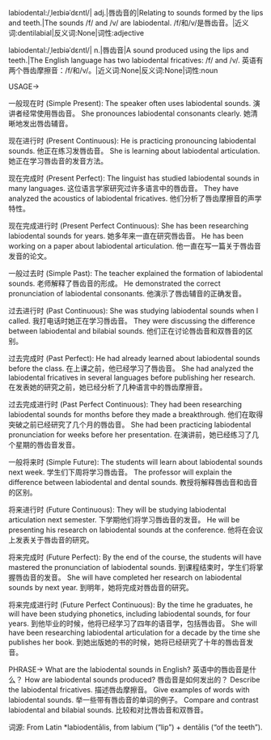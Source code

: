 labiodental:/ˌleɪbiəˈdɛntl/| adj.|唇齿音的|Relating to sounds formed by the lips and teeth.|The sounds /f/ and /v/ are labiodental. /f/和/v/是唇齿音。|近义词:dentilabial|反义词:None|词性:adjective

labiodental:/ˌleɪbiəˈdɛntl/| n.|唇齿音|A sound produced using the lips and teeth.|The English language has two labiodental fricatives: /f/ and /v/. 英语有两个唇齿摩擦音：/f/和/v/。|近义词:None|反义词:None|词性:noun


USAGE->

一般现在时 (Simple Present):
The speaker often uses labiodental sounds. 演讲者经常使用唇齿音。
She pronounces labiodental consonants clearly. 她清晰地发出唇齿辅音。

现在进行时 (Present Continuous):
He is practicing pronouncing labiodental sounds. 他正在练习发唇齿音。
She is learning about labiodental articulation. 她正在学习唇齿音的发音方法。

现在完成时 (Present Perfect):
The linguist has studied labiodental sounds in many languages. 这位语言学家研究过许多语言中的唇齿音。
They have analyzed the acoustics of labiodental fricatives. 他们分析了唇齿摩擦音的声学特性。

现在完成进行时 (Present Perfect Continuous):
She has been researching labiodental sounds for years. 她多年来一直在研究唇齿音。
He has been working on a paper about labiodental articulation. 他一直在写一篇关于唇齿音发音的论文。

一般过去时 (Simple Past):
The teacher explained the formation of labiodental sounds. 老师解释了唇齿音的形成。
He demonstrated the correct pronunciation of labiodental consonants. 他演示了唇齿辅音的正确发音。


过去进行时 (Past Continuous):
She was studying labiodental sounds when I called. 我打电话时她正在学习唇齿音。
They were discussing the difference between labiodental and bilabial sounds. 他们正在讨论唇齿音和双唇音的区别。

过去完成时 (Past Perfect):
He had already learned about labiodental sounds before the class. 在上课之前，他已经学习了唇齿音。
She had analyzed the labiodental fricatives in several languages before publishing her research. 在发表她的研究之前，她已经分析了几种语言中的唇齿摩擦音。

过去完成进行时 (Past Perfect Continuous):
They had been researching labiodental sounds for months before they made a breakthrough.  他们在取得突破之前已经研究了几个月的唇齿音。
She had been practicing labiodental pronunciation for weeks before her presentation. 在演讲前，她已经练习了几个星期的唇齿音发音。

一般将来时 (Simple Future):
The students will learn about labiodental sounds next week. 学生们下周将学习唇齿音。
The professor will explain the difference between labiodental and dental sounds. 教授将解释唇齿音和齿音的区别。

将来进行时 (Future Continuous):
They will be studying labiodental articulation next semester. 下学期他们将学习唇齿音的发音。
He will be presenting his research on labiodental sounds at the conference. 他将在会议上发表关于唇齿音的研究。

将来完成时 (Future Perfect):
By the end of the course, the students will have mastered the pronunciation of labiodental sounds. 到课程结束时，学生们将掌握唇齿音的发音。
She will have completed her research on labiodental sounds by next year. 到明年，她将完成对唇齿音的研究。

将来完成进行时 (Future Perfect Continuous):
By the time he graduates, he will have been studying phonetics, including labiodental sounds, for four years. 到他毕业的时候，他将已经学习了四年的语音学，包括唇齿音。
She will have been researching labiodental articulation for a decade by the time she publishes her book. 到她出版她的书的时候，她将已经研究了十年的唇齿音发音。


PHRASE->
What are the labiodental sounds in English?  英语中的唇齿音是什么？
How are labiodental sounds produced? 唇齿音是如何发出的？
Describe the labiodental fricatives. 描述唇齿摩擦音。
Give examples of words with labiodental sounds.  举一些带有唇齿音的单词的例子。
Compare and contrast labiodental and bilabial sounds. 比较和对比唇齿音和双唇音。


词源: From Latin *labiodentālis, from labium (“lip”) + dentālis (“of the teeth”).
